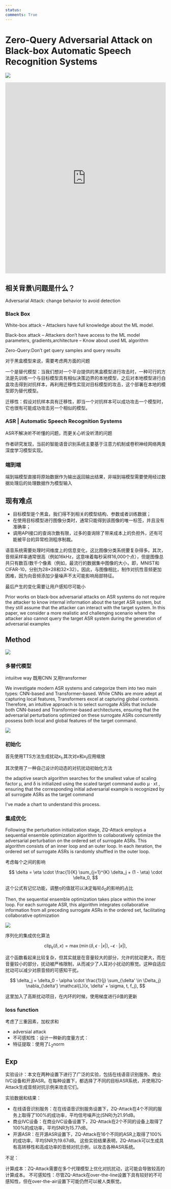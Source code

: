 ```yaml
---
status: 
comments: True
---
```


# Zero-Query Adversarial Attack on Black-box Automatic Speech Recognition Systems

[![](https://img.shields.io/badge/dynamic/json?label=citation&style=social&logo=googlescholar&query=citationCount&url=https%3A%2F%2Fapi.semanticscholar.org%2Fgraph%2Fv1%2Fpaper%2F34a6996309ac36a4d6d657fbbf9ecfdf006e8239%3Ffields%3DcitationCount)](https://www.semanticscholar.org/paper/Zero-Query-Adversarial-Attack-on-Black-box-Speech-Fang-Wang/34a6996309ac36a4d6d657fbbf9ecfdf006e8239)


<iframe src="https://arxiv.org/pdf/2406.19311v1" width="100%" height="600px" style="border: none;">
This browser does not support PDFs
</iframe>



## 相关背景\问题是什么？

Adversarial Attack:	change behavior to avoid detection



### Black Box

White-box attack
    – Attackers have full knowledge about the ML model.

Black-box attack
    – Attackers don’t have access to the ML model parameters, gradients,architecture
    – Know about used ML algorithm
    
    
Zero-Query:Don’t get query samples and query results


对于黑盒模型来说，需要考虑两方面的问题

一个是替代模型：当我们想对一个平台提供的黑盒模型进行攻击时，一种可行的方法是先训练一个与目标模型具有相似决策边界的本地模型，之后对本地模型进行白盒攻击得到对抗样本，再利用迁移性实现对目标模型的攻击，这个部署在本地的模型即为替代模型。

迁移性：假设对抗样本具有迁移性，即当一个对抗样本可以成功攻击一个模型时，它也很有可能成功攻击另一个相似的模型。


### ASR | Automatic Speech Recognition Systems

ASR不解决听不听懂的问题，而更关心听没听清的问题

作者研究发现，当前的智能语音识别系统主要基于注意力机制或卷积神经网络两类深度学习模型实现。


### 端到端

端到端模型直接将原始数据作为输出返回输出结果，非端到端模型需要使用经过数据处理后的处理数据作为模型输入


## 现有难点

- 目标模型是个黑盒，我们得不到相关的模型结构、参数或者训练数据；
- 在使用目标模型进行图像分类时，通常只能得到该图像的唯一标签，并且没有准确率；
- 调用API接口的查询次数有限，过多的查询除了带来成本上的负担外，还有可能被平台的异常检测程序制裁。

语音系统需要处理时间维度上的信息变化，这比图像分类系统要复杂得多。其次，音频采样率通常很高（例如16kHz，这意味着每秒采样16,000个点），但是图像总共只有数百/数千个像素（例如，最流行的数据集中图像的大小，即，MNIST和CIFAR-10，分别为28×28和32×32）。因此，与图像相比，制作对抗性音频更加困难，因为向音频添加少量噪声不太可能影响局部特征。

最后产生的变化需要让用户感知尽可能小

Prior works on black-box adversarial attacks on ASR systems do not require the attacker to know internal information about the target ASR system, but they still assume that the attacker can interact with the target system. In this paper, we consider a more realistic and challenging scenario where the attacker also cannot query the target ASR system during the generation of adversarial examples


## Method

![](https://philfan-pic.oss-cn-beijing.aliyuncs.com/web_pic/Research__Papers__assets__Zero_Query_Adversarial_Attack.assets__20241027183631.webp)

### 多替代模型

intuiitve way 既用CNN 又用transformer

We investigate modern ASR systems and categorize them into two main types: CNN-based and Transformer-based. While CNNs are more adept at capturing local features, Transformers excel at capturing global contexts. Therefore, an intuitive approach is to select surrogate ASRs that include both CNN-based and Transformer-based architectures, ensuring that the adversarial perturbations optimized on these surrogate ASRs concurrently possess both local and global features of the target command.



![](https://philfan-pic.oss-cn-beijing.aliyuncs.com/web_pic/Research__Papers__assets__Zero_Query_Adversarial_Attack.assets__20241027183654.webp)

### 初始化

首先使用TTS方法生成扰动$x_t$,其次对$x$和$x_t$应用缩放

其次使用了一种自己设计的动态的对抗扰动初始化方法

the adaptive search algorithm searches for the smallest value of scaling factor μ, and δ is initialized using the scaled target command audio μ · xt , ensuring that the corresponding initial adversarial example is recognized by all surrogate ASRs as the target command

I've made a chart to understand this process.


### 集成优化


Following the perturbation initialization stage, ZQ-Attack employs a sequential ensemble optimization algorithm to collaboratively optimize the adversarial perturbation on the ordered set of surrogate ASRs. This algorithm consists of an inner loop and an outer loop. In each iteration, the ordered set of surrogate ASRs is randomly shuffled in the outer loop. 


考虑每个之间的影响



$$
\delta = \eta \cdot \frac{1}{K} \sum_{j=1}^{K} \delta_j + (1 - \eta) \cdot \delta_0,
$$

这个公式有记忆功能，调整$\eta$的值就可以决定每轮$\delta_0$的影响的占比

Then, the sequential ensemble optimization takes place within the inner loop. For each surrogate ASR, this algorithm integrates collaborative information from all preceding surrogate ASRs in the ordered set, facilitating collaborative optimization

![](https://philfan-pic.oss-cn-beijing.aliyuncs.com/web_pic/Research__Papers__assets__Zero_Query_Adversarial_Attack.assets__20241027183827.webp)


序列化的集成优化算法



$$
\text{clip}_\epsilon(\delta, x) = \max(\min(\delta, \epsilon \cdot |x|), -\epsilon \cdot |x|),
$$

这个函数看起来比较复杂，但其实就是在音量较大的部分，允许的扰动更大，而在音量较小的部分，扰动被严格限制，从而减少了人耳对小扰动的察觉。这种自适应扰动可以减少对原音频的可感知干扰。


$$
\delta_j = \delta_0 - \alpha \cdot \frac{1}{j} \sum_{\delta' \in \Delta_j} \nabla_{\delta'} \mathcal{L}(x, \delta' + \sigma, t, f_j),
$$

这里加入了高斯扰动项目，在内环的时候，使用梯度进行$\delta$值的更新

### loss function

考虑了三重因素，加权求和


- adversial attack
- 不可感知性：设计一种新的度量方式：
- 特征提取：使用了$L_2$norm


## Exp

实验设计：本文在两种设置下进行了广泛的实验，包括在线语音识别服务、商业IVC设备和开源ASR。在每种设置下，都选择了不同的目标ASR系统，并使用ZQ-Attack生成音频对抗示例来攻击它们。

实验数据和结果：

- 在线语音识别服务：在在线语音识别服务设置下，ZQ-Attack在4个不同的服务上取得了100%的成功率，平均信号噪声比(SNR)为21.91dB。
- 商业IVC设备：在商业IVC设备设置下，ZQ-Attack在2个不同的设备上取得了100%的成功率，平均SNR为15.77dB。
- 开源ASR：在开源ASR设置下，ZQ-Attack在16个不同的ASR上取得了100%的成功率，平均SNR为19.67dB。
  这些实验结果表明，ZQ-Attack可以生成具有高转移性和高成功率的音频对抗示例，以攻击各种ASR系统。

不足：

计算成本：ZQ-Attack需要在多个代理模型上优化对抗扰动，这可能会导致较高的计算成本。
不可感知性：尽管ZQ-Attack在over-the-line设置下具有较好的不可感知性，但在over-the-air设置下可能仍然可以被人类察觉。